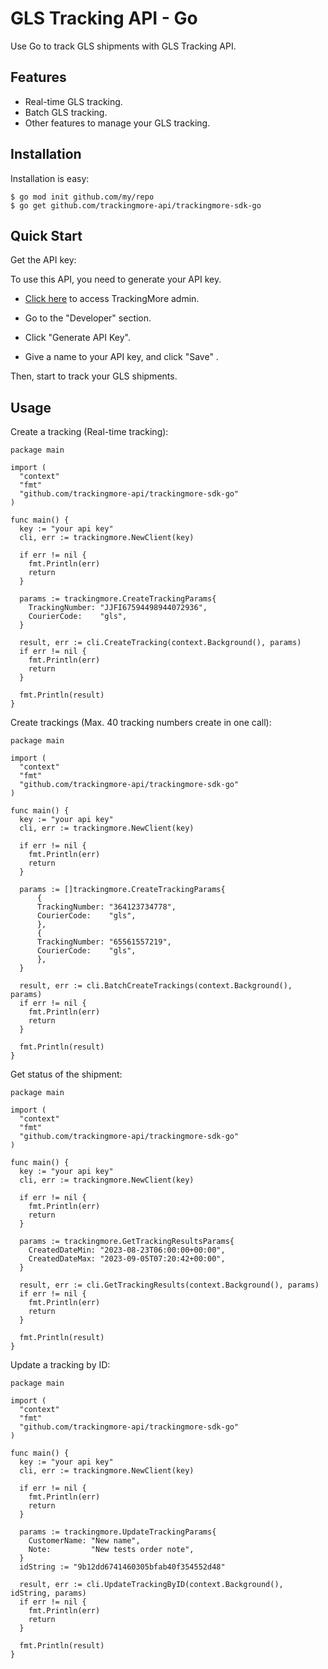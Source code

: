 GLS Tracking API - Go
================================
Use Go to track GLS shipments with GLS Tracking API.

Features
--------
- Real-time GLS tracking.
- Batch GLS tracking.
- Other features to manage your GLS tracking.

Installation
------------

Installation is easy:

    $ go mod init github.com/my/repo
    $ go get github.com/trackingmore-api/trackingmore-sdk-go

Quick Start
----------
Get the API key:

To use this API, you need to generate your API key.

- <a href="https://admin.trackingmore.com/developer/apikey" target="_blank" rel="noreferrer">
  Click here</a> to access TrackingMore admin.

- Go to the "Developer" section.

- Click "Generate API Key".

- Give a name to your API key, and click "Save" .


Then, start to track your GLS shipments.

Usage
----------

Create a tracking (Real-time tracking):

    package main

    import (
      "context"
      "fmt"
      "github.com/trackingmore-api/trackingmore-sdk-go"
    )
    
    func main() {
      key := "your api key"
      cli, err := trackingmore.NewClient(key)
      
      if err != nil {
        fmt.Println(err)
        return
      }
      
      params := trackingmore.CreateTrackingParams{
        TrackingNumber: "JJFI67594498944072936",
        CourierCode:    "gls",
      }      

      result, err := cli.CreateTracking(context.Background(), params)
      if err != nil {
        fmt.Println(err)
        return
      }
      
      fmt.Println(result)
    }


Create trackings (Max. 40 tracking numbers create in one call):

    package main

    import (
      "context"
      "fmt"
      "github.com/trackingmore-api/trackingmore-sdk-go"
    )
    
    func main() {
      key := "your api key"
      cli, err := trackingmore.NewClient(key)
      
      if err != nil {
        fmt.Println(err)
        return
      }
      
      params := []trackingmore.CreateTrackingParams{
          {
          TrackingNumber: "364123734778",
          CourierCode:    "gls",
          },
          {
          TrackingNumber: "65561557219",
          CourierCode:    "gls",
          },
      }   

      result, err := cli.BatchCreateTrackings(context.Background(), params)
      if err != nil {
        fmt.Println(err)
        return
      }
      
      fmt.Println(result)
    }


Get status of the shipment:

    package main

    import (
      "context"
      "fmt"
      "github.com/trackingmore-api/trackingmore-sdk-go"
    )
    
    func main() {
      key := "your api key"
      cli, err := trackingmore.NewClient(key)
      
      if err != nil {
        fmt.Println(err)
        return
      }

      params := trackingmore.GetTrackingResultsParams{
        CreatedDateMin: "2023-08-23T06:00:00+00:00",
        CreatedDateMax: "2023-09-05T07:20:42+00:00",
      }  

      result, err := cli.GetTrackingResults(context.Background(), params)
      if err != nil {
        fmt.Println(err)
        return
      }
      
      fmt.Println(result)
    }


Update a tracking by ID:

    package main

    import (
      "context"
      "fmt"
      "github.com/trackingmore-api/trackingmore-sdk-go"
    )
    
    func main() {
      key := "your api key"
      cli, err := trackingmore.NewClient(key)
      
      if err != nil {
        fmt.Println(err)
        return
      }

      params := trackingmore.UpdateTrackingParams{
        CustomerName: "New name",
        Note:         "New tests order note",
      }
      idString := "9b12dd6741460305bfab40f354552d48"
      
      result, err := cli.UpdateTrackingByID(context.Background(), idString, params)
      if err != nil {
        fmt.Println(err)
        return
      }
      
      fmt.Println(result)
    }
